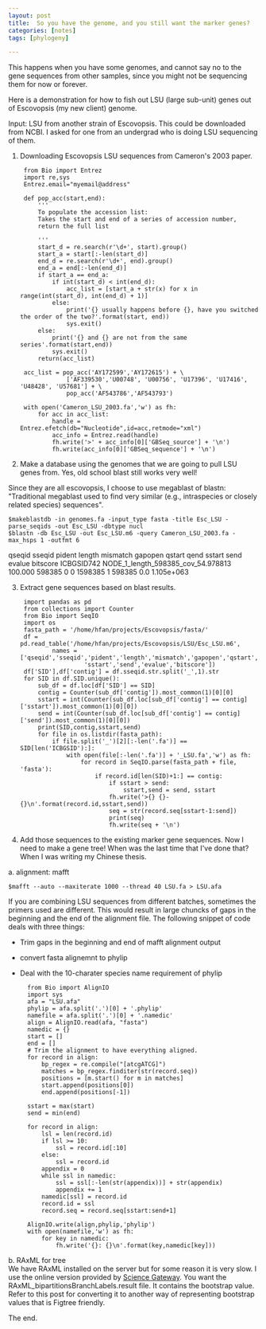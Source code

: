 ```yaml
---
layout: post
title:  So you have the genome, and you still want the marker genes?  
categories: [notes]  
tags: [phylogeny]

---
```


This happens when you have some genomes, and cannot say no to the gene sequences from other samples, since you might not be sequencing them for now or forever. 

Here is a demonstration for how to fish out LSU (large sub-unit) genes out of Escovopsis (my new client) genome. 

Input: LSU from another strain of Escovopsis. This could be downloaded from NCBI. I asked for one from an undergrad who is doing LSU sequencing of them.

1. Downloading Escovopsis LSU sequences from Cameron's 2003 paper.

		from Bio import Entrez
		import re,sys
		Entrez.email="myemail@address"
		
		def pop_acc(start,end):
		    '''
		    To populate the accession list:
		    Takes the start and end of a series of accession number,
		    return the full list
		    
		    '''
		    start_d = re.search(r'\d+', start).group()
		    start_a = start[:-len(start_d)]
		    end_d = re.search(r'\d+', end).group()
		    end_a = end[:-len(end_d)]
		    if start_a == end_a:
		        if int(start_d) < int(end_d):
		            acc_list = [start_a + str(x) for x in range(int(start_d), int(end_d) + 1)]
		        else:
		            print('{} usually happens before {}, have you switched the order of the two?'.format(start, end))
		            sys.exit()
		    else:
		        print('{} and {} are not from the same series'.format(start,end))
		        sys.exit()
		    return(acc_list)    
		    
		acc_list = pop_acc('AY172599','AY172615') + \
		            ['AF339530','U00748', 'U00756', 'U17396', 'U17416', 'U48428', 'U57681'] + \
		            pop_acc('AF543786','AF543793')
		
		with open('Cameron_LSU_2003.fa','w') as fh:
		    for acc in acc_list:
		        handle = Entrez.efetch(db="Nucleotide",id=acc,retmode="xml")
		        acc_info = Entrez.read(handle)
		        fh.write('>' + acc_info[0]['GBSeq_source'] + '\n')
		        fh.write(acc_info[0]['GBSeq_sequence'] + '\n')

2. Make a database using the genomes that we are going to pull LSU genes from. Yes, old school blast still works very well!

Since they are all escovopsis, I choose to use megablast	of blastn: "Traditional megablast used to find very similar (e.g., intraspecies or closely related species) sequences".

	$makeblastdb -in genomes.fa -input_type fasta -title Esc_LSU -parse_seqids -out Esc_LSU -dbtype nucl
	$blastn -db Esc_LSU -out Esc_LSU.m6 -query Cameron_LSU_2003.fa -max_hsps 1 -outfmt 6
	
qseqid sseqid pident length mismatch gapopen qstart qend sstart send evalue bitscore
ICBGSID742	NODE_1_length_598385_cov_54.978813	100.000	598385	0	0	1598385	1	598385	0.0	1.105e+063

3. Extract gene sequences based on blast results.

		import pandas as pd
		from collections import Counter
		from Bio import SeqIO
		import os
		fasta_path = '/home/hfan/projects/Escovopsis/fasta/'
		df = pd.read_table('/home/hfan/projects/Escovopsis/LSU/Esc_LSU.m6', 
		        names = ['qseqid','sseqid','pident','length','mismatch','gapopen','qstart','qend', 
		                 'sstart','send','evalue','bitscore'])
		df['SID'],df['contig'] = df.sseqid.str.split('_',1).str
		for SID in df.SID.unique():
		    sub_df = df.loc[df['SID'] == SID]
		    contig = Counter(sub_df['contig']).most_common(1)[0][0]
		    sstart = int(Counter(sub_df.loc[sub_df['contig'] == contig]['sstart']).most_common(1)[0][0])
		    send = int(Counter(sub_df.loc[sub_df['contig'] == contig]['send']).most_common(1)[0][0])
		    print(SID,contig,sstart,send)
		    for file in os.listdir(fasta_path):
		        if file.split('_')[2][:-len('.fa')] == SID[len('ICBGSID'):]:
		            with open(file[:-len('.fa')] + '_LSU.fa','w') as fh:
		                for record in SeqIO.parse(fasta_path + file, 'fasta'):
		                    if record.id[len(SID)+1:] == contig:
		                        if sstart > send:
		                            sstart,send = send, sstart
		                        fh.write('>{} {}-{}\n'.format(record.id,sstart,send))
		                        seq = str(record.seq[sstart-1:send])
		                        print(seq)
		                        fh.write(seq + '\n')

4. Add those sequences to the existing marker gene sequences. Now I need to make a gene tree! When was the last time that I've done that? When I was writing my Chinese thesis.

a. alignment: mafft
		
	$mafft --auto --maxiterate 1000 --thread 40 LSU.fa > LSU.afa
	
If you are combining LSU sequences from different batches, sometimes the primers used are different. This would result in large chuncks of gaps in the beginning and the end of the alignment file. The following snippet of code deals with three things:

- Trim gaps in the beginning and end of mafft alignment output
- convert fasta alignemnt to phylip 
- Deal with the 10-charater species name requirement of phylip

		from Bio import AlignIO
		import sys
		afa = "LSU.afa"
		phylip = afa.split('.')[0] + '.phylip'
		namefile = afa.split('.')[0] + '.namedic'
		align = AlignIO.read(afa, "fasta")
		namedic = {}
		start = []
		end = []
		# Trim the alignment to have everything aligned.
		for record in align:
		    bp_regex = re.compile("[atcgATCG]")
		    matches = bp_regex.finditer(str(record.seq))
		    positions = [m.start() for m in matches]
		    start.append(positions[0])
		    end.append(positions[-1])
		
		sstart = max(start)
		send = min(end)
		
		for record in align:
		    lsl = len(record.id)
		    if lsl >= 10:
		        ssl = record.id[:10]
		    else:
		        ssl = record.id
		    appendix = 0
		    while ssl in namedic:
		        ssl = ssl[:-len(str(appendix))] + str(appendix)
		        appendix += 1
		    namedic[ssl] = record.id
		    record.id = ssl
		    record.seq = record.seq[sstart:send+1]
		    
		AlignIO.write(align,phylip,'phylip')
		with open(namefile,'w') as fh:
		    for key in namedic:
		        fh.write('{}: {}\n'.format(key,namedic[key]))

b. RAxML for tree  
We have RAxML installed on the server but for some reason it is very slow. I use the online version provided by [Science Gateway](https://www.phylo.org/portal2/login!input.action). You want the RAxML_bipartitionsBranchLabels.result file. It contains the bootstrap value. Refer to this post for converting it to another way of representing bootstrap values that is Figtree friendly.

The end.
	 


